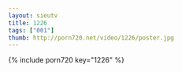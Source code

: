 ```yaml
--- 
layout: sieutv
title: 1226
tags: ["001"]
thumb: http://porn720.net/video/1226/poster.jpg
---
```

{% include porn720 key="1226" %} 
